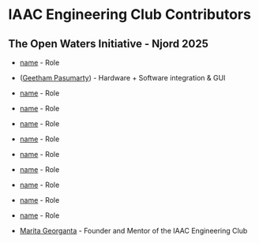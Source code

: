 # IAAC Engineering Club Contributors

## The Open Waters Initiative - Njord 2025

* [name](link) - Role
* ([Geetham Pasumarty](https://www.linkedin.com/in/geetham-pasumarty-7210011b4/)) - Hardware + Software integration & GUI
* [name](link) - Role
* [name](link) - Role
* [name](link) - Role
* [name](link) - Role
* [name](link) - Role
* [name](link) - Role
* [name](link) - Role
* [name](link) - Role
* [name](link) - Role

* [Marita Georganta](https://www.linkedin.com/in/marita-georganta/) - Founder and Mentor of the IAAC Engineering Club

